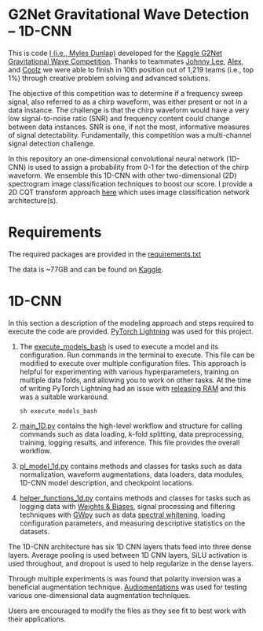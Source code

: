# G2Net Gravitational Wave Detection – 1D-CNN



This is code [I (i.e., Myles Dunlap)](https://www.kaggle.com/dunlap0924) developed for the [Kaggle G2Net Gravitational Wave Competition](https://www.kaggle.com/c/g2net-gravitational-wave-detection/overview). Thanks to teammates [Johnny Lee](https://www.kaggle.com/wuliaokaola), [Alex](https://www.kaggle.com/lihuajing), and [Coolz](https://www.kaggle.com/cooolz) we were able to finish in 10th position out of 1,219 teams (i.e., top 1%) through creative problem solving and advanced solutions.

The objective of this competition was to determine if a frequency sweep signal, also referred to as a chirp waveform, was either present or not in a data instance. The challenge is that the chirp waveform would have a very low signal-to-noise ratio (SNR) and frequency content could change between data instances. SNR is one, if not the most, informative measures of signal detectability. Fundamentally, this competition was a multi-channel signal detection challenge.

In this repository an one-dimensional convolutional neural network (1D-CNN) is used to assign a probability from 0-1 for the detection of the chirp waveform. We ensemble this 1D-CNN with other two-dimensional (2D) spectrogram image classification techniques to boost our score. I provide a 2D CQT transform approach [here](https://github.com/mddunlap924/G2Net_Spectrogram-Classification) which uses image classification network architecture(s).

# Requirements

The required packages are provided in the [requirements.txt](https://github.com/mddunlap924/G2Net_1D-CNN/blob/main/requirements.txt)

The data is ~77GB and can be found on [Kaggle](https://www.kaggle.com/c/g2net-gravitational-wave-detection/data). 

# 1D-CNN

In this section a description of the modeling approach and steps required to execute the code are provided. [PyTorch Lightning][1] was used for this project. 

1. The [execute_models_bash]() is used to execute a model and its configuration. Run commands in the terminal to execute. This file can be modified to execute over multiple configuration files. This approach is helpful for experimenting with various hyperparameters, training on multiple data folds,  and allowing you to work on other tasks. At the time of writing PyTorch Lightning had an issue with [releasing RAM][2] and this was a suitable workaround.

   ```
   sh execute_models_bash
   ```

2. [main_1D.py]() contains the high-level workflow and structure for calling commands such as data loading, k-fold splitting, data preprocessing, training, logging results, and inference. This file provides the overall workflow. 

3. [pl_model_1d.py]() contains methods and classes for tasks such as data normalization, waveform augmentations, data loaders, data modules, 1D-CNN model description, and checkpoint locations.

4. [helper_functions_1d.py]() contains methods and classes for tasks such as logging data with [Weights & Biases][3], signal processing and filtering techniques with [GWpy][4] such as data [spectral whitening][5], loading configuration parameters, and measuring descriptive statistics on the datasets.

The 1D-CNN architecture has six 1D CNN layers thats feed into three dense layers. Average pooling is used between 1D CNN layers, SiLU activation is used throughout, and dropout is used to help regularize in the dense layers.

Through multiple experiments is was found that polarity inversion was a beneficial augmentation technique. [Audiomentations][6] was used for testing various one-dimensional data augmentation techniques.

Users are encouraged to modify the files as they see fit to best work with their applications. 

[1]: https://www.pytorchlightning.ai/	"PyTorch Lightning"
[2]: https://github.com/PyTorchLightning/pytorch-lightning/issues/2010	"RAM not correctly released when training a pl module multiple times #2010"
[3]: http://www.xsgeo.com/course/spec.htm	"Weights & Biases"
[4]: https://gwpy.github.io/	"GWpy"
[5]: http://www.xsgeo.com/course/spec.htm	"Spectral Whitening in Practice"
[6]: https://github.com/iver56/audiomentations	"Audiomentations"

